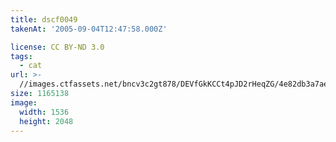 ```yaml
---
title: dscf0049
takenAt: '2005-09-04T12:47:58.000Z'

license: CC BY-ND 3.0
tags:
  - cat
url: >-
  //images.ctfassets.net/bncv3c2gt878/DEVfGkKCCt4pJD2rHeqZG/4e82db3a7ae6f75d0d53a99da78624ef/dscf0049_4560391504_o
size: 1165138
image:
  width: 1536
  height: 2048
---
```

